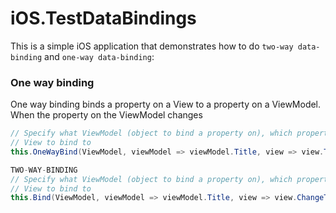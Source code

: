 # iOS.TestDataBindings

This is a simple iOS application that demonstrates how to do `two-way data-binding` and `one-way data-binding`:

### One way binding
One way binding binds a property on a View to a property on a ViewModel. When the property on the ViewModel changes
```c#
// Specify what ViewModel (object to bind a property on), which property on that ViewModel and then which property in the 
// View to bind to
this.OneWayBind(ViewModel, viewModel => viewModel.Title, view => view.TitleToChangeLabel.Text)
```

```c#
TWO-WAY-BINDING
// Specify what ViewModel (object to bind a property on), which property on that ViewModel and then which property in the 
// View to bind to
this.Bind(ViewModel, viewModel => viewModel.Title, view => view.ChangeTitleTextField.Text)
```

